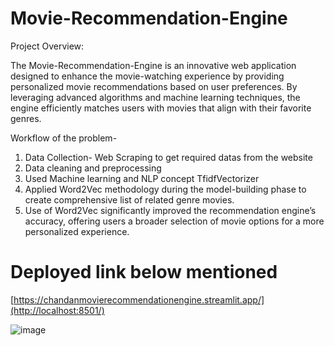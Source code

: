 ﻿# Movie-Recommendation-Engine

Project Overview:

The Movie-Recommendation-Engine is an innovative web application designed to enhance the movie-watching experience by providing personalized movie recommendations based on user preferences. By leveraging advanced algorithms and machine learning techniques, the engine efficiently matches users with movies that align with their favorite genres.

Workflow of the problem-

1. Data Collection- Web Scraping to get required datas from the website
2. Data cleaning and preprocessing
3. Used Machine learning and NLP concept TfidfVectorizer  
4. Applied Word2Vec methodology during the model-building phase to create comprehensive list of related genre
   movies.
5. Use of Word2Vec significantly improved the recommendation engine’s accuracy, offering users a broader selection
   of movie options for a more personalized experience.


# Deployed link below mentioned 
 [https://chandanmovierecommendationengine.streamlit.app/](http://localhost:8501/)

 ![image](https://github.com/chandan101989/Movie-Recommendation-Engine/assets/109066364/13db63ac-ad3f-46a5-96b7-b155f5c55a0a)

